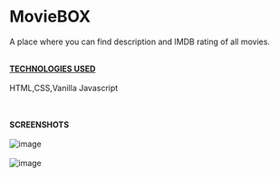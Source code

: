 <h1>MovieBOX</h1>
A place where you can find description and IMDB rating of all movies. <br><br> 

<u>**TECHNOLOGIES USED**</u><br><br>
HTML,CSS,Vanilla Javascript<br><br><br>

**SCREENSHOTS**<br><br>
![image](https://user-images.githubusercontent.com/72187440/205508919-4d013372-8764-4ac5-8a25-faabef4d7fc8.png)<br><br>
![image](https://user-images.githubusercontent.com/72187440/205508931-b323363f-224d-46b5-8969-555794c9389a.png)






